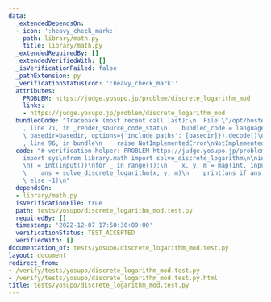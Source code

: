 ```yaml
---
data:
  _extendedDependsOn:
  - icon: ':heavy_check_mark:'
    path: library/math.py
    title: library/math.py
  _extendedRequiredBy: []
  _extendedVerifiedWith: []
  _isVerificationFailed: false
  _pathExtension: py
  _verificationStatusIcon: ':heavy_check_mark:'
  attributes:
    PROBLEM: https://judge.yosupo.jp/problem/discrete_logarithm_mod
    links:
    - https://judge.yosupo.jp/problem/discrete_logarithm_mod
  bundledCode: "Traceback (most recent call last):\n  File \"/opt/hostedtoolcache/PyPy/3.7.13/x64/site-packages/onlinejudge_verify/documentation/build.py\"\
    , line 71, in _render_source_code_stat\n    bundled_code = language.bundle(stat.path,\
    \ basedir=basedir, options={'include_paths': [basedir]}).decode()\n  File \"/opt/hostedtoolcache/PyPy/3.7.13/x64/site-packages/onlinejudge_verify/languages/python.py\"\
    , line 96, in bundle\n    raise NotImplementedError\nNotImplementedError\n"
  code: "# verification-helper: PROBLEM https://judge.yosupo.jp/problem/discrete_logarithm_mod\n\
    import sys\nfrom library.math import solve_discrete_logarithm\n\ninput = sys.stdin.readline\n\
    \nT = int(input())\nfor _ in range(T):\n    x, y, m = map(int, input().split())\n\
    \    ans = solve_discrete_logarithm(x, y, m)\n    print(ans if ans is not None\
    \ else -1)\n"
  dependsOn:
  - library/math.py
  isVerificationFile: true
  path: tests/yosupo/discrete_logarithm_mod.test.py
  requiredBy: []
  timestamp: '2022-12-07 17:50:30+09:00'
  verificationStatus: TEST_ACCEPTED
  verifiedWith: []
documentation_of: tests/yosupo/discrete_logarithm_mod.test.py
layout: document
redirect_from:
- /verify/tests/yosupo/discrete_logarithm_mod.test.py
- /verify/tests/yosupo/discrete_logarithm_mod.test.py.html
title: tests/yosupo/discrete_logarithm_mod.test.py
---
```

